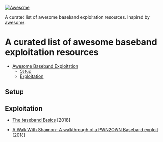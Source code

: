 [![Awesome](https://cdn.rawgit.com/sindresorhus/awesome/d7305f38d29fed78fa85652e3a63e154dd8e8829/media/badge.svg)](https://github.com/sindresorhus/awesome)

A curated list of awesome baseband exploitation resources. Inspired by
[awesome](https://github.com/sindresorhus/awesome).

# A curated list of awesome baseband exploitation resources

- [Awesome Baseband Exploitation](#awesome-baseband-exploitation)
    - [Setup](#setup)
    - [Exploitation](#exploitation)
    

## Setup


## Exploitation
+ [The baseband Basics](https://github.com/comaeio/OPCDE/blob/master/2018/Kenya/Charles%20Nitay%20Anna%20-%20The%20Baseband%20Basics.pdf) [2018]

+ [A Walk With Shannon- A walkthrough of a PWN2OWN Baseband exploit](https://github.com/comaeio/OPCDE/blob/master/2018/Kenya/Amat%20Cama%20-%20A%20Walk%20With%20Shannon-%20A%20walkthrough%20of%20a%20PWN2OWN%20Baseband%20exploit.pdf) [2018]

